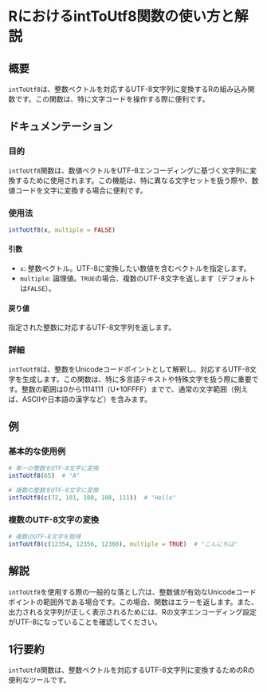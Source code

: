 <!--
Meta Description: # RにおけるintToUtf8関数の使い方と解説 ## 概要 `intToUtf8`は、整数ベクトルを対応するUTF-8文字列に変換するRの組み込み関数です。この関数は、特に文字コードを操作する際に便利です。 ## ドキュメンテーション ### 目的 `intToUtf8`関数は、数値ベクトルをU...
Meta Keywords: inttoutf8, multiple, 複数のutf, 整数ベクトルを対応するutf, この関数は
-->

# RにおけるintToUtf8関数の使い方と解説

## 概要
`intToUtf8`は、整数ベクトルを対応するUTF-8文字列に変換するRの組み込み関数です。この関数は、特に文字コードを操作する際に便利です。

## ドキュメンテーション
### 目的
`intToUtf8`関数は、数値ベクトルをUTF-8エンコーディングに基づく文字列に変換するために使用されます。この機能は、特に異なる文字セットを扱う際や、数値コードを文字に変換する場合に便利です。

### 使用法
```R
intToUtf8(x, multiple = FALSE)
```

#### 引数
- `x`: 整数ベクトル。UTF-8に変換したい数値を含むベクトルを指定します。
- `multiple`: 論理値。`TRUE`の場合、複数のUTF-8文字を返します（デフォルトは`FALSE`）。

#### 戻り値
指定された整数に対応するUTF-8文字列を返します。

### 詳細
`intToUtf8`は、整数をUnicodeコードポイントとして解釈し、対応するUTF-8文字を生成します。この関数は、特に多言語テキストや特殊文字を扱う際に重要です。整数の範囲は0から1114111（U+10FFFF）までで、通常の文字範囲（例えば、ASCIIや日本語の漢字など）を含みます。

## 例
### 基本的な使用例
```R
# 単一の整数をUTF-8文字に変換
intToUtf8(65)  # "A"

# 複数の整数をUTF-8文字に変換
intToUtf8(c(72, 101, 108, 108, 111))  # "Hello"
```

### 複数のUTF-8文字の変換
```R
# 複数のUTF-8文字を取得
intToUtf8(c(12354, 12356, 12360), multiple = TRUE)  # "こんにちは"
```

## 解説
`intToUtf8`を使用する際の一般的な落とし穴は、整数値が有効なUnicodeコードポイントの範囲外である場合です。この場合、関数はエラーを返します。また、出力される文字列が正しく表示されるためには、Rの文字エンコーディング設定がUTF-8になっていることを確認してください。

## 1行要約
`intToUtf8`関数は、整数ベクトルを対応するUTF-8文字列に変換するためのRの便利なツールです。